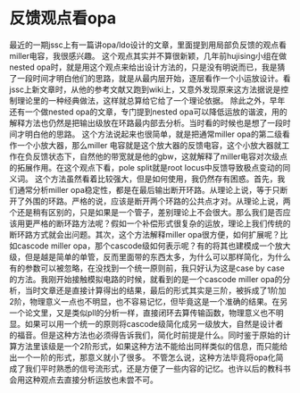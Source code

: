 # 反馈观点看opa
最近的一期jssc上有一篇讲opa/ldo设计的文章，里面提到用局部负反馈的观点看miller电容，我很感兴趣。
这个观点其实并不算很新颖，几年前hujising小组在做nested opa时，就是用这个观点来给出设计方法的，只是没有明说而已，我是猜了一段时间才明白他们的思路，就是从最内层开始，逐层看作一个小运放设计。看jssc上新文章时，从他的参考文献又跑到wiki上，又意外发现原来这方法据说是控制理论里的一种经典做法，这样就总算给它给了一个理论依据。
除此之外，早年还有一个做nested opa的文章，专门提到nested opa可以降低运放的谐波，用的解释方法也仍然是把输出级放在环路最内部去分析。当时看的时候也是想了一段时间才明白他的思路。
这个方法说起来也很简单，就是把通常miller opa的第二级看作一个小放大器，那么miller 电容就是这个放大器的反馈电容，这个小放大器就工作在负反馈状态下，自然他的带宽就是他的gbw，这就解释了miller电容对次级点的拓展作用。在这个观点下看，pole split就是root locus中反馈导致极点变动的同义词。
这个方法虽然看着比较强大，但是如何使用，我仍然存有困惑。首先，我们通常分析miller opa稳定性，都是在最后输出断开环路。从理论上说，等于只断开了外围的环路。严格的说，应该是断开两个环路的公共点才对。从理论上说，两个还是稍有区别的，只是如果是一个管子，差别理论上不会很大。那么我们是否应该用更严格的断环路方法呢？假如一个补偿形式很复杂的运放，理论上我们传统的断环路方式就会出问题。其次，这个方法解释miller opa很方便，如何扩展呢？比如cascode miller opa，那个cascode级如何表示呢？有的将其也建模成一个放大级，但是越是简单的单管，反而里面带的东西太多，为什么可以那样简化，为什么有的参数可以被忽略，在没找到一个统一原则前，我只好认为这是case by case的方法。我刚开始接触模拟电路的时候，就看到的是一个cascode miller opa的分析，当时文章还是直接计算得出的结果，最后的形式其实是三阶，被拆成了1阶加2阶，物理意义一点也不明显，也不容易记忆，但毕竟这是一个准确的结果。在另一个论文里，又是类似pll的分析一样，直接闭环去算传输函数，物理意义也不明显。如果可以用一个统一的原则将cascode级简化成另一级放大，自然是设计者的福音。但是这种方法也必须得告诉我们，简化时前提是什么。同时鉴于原始的计算方法里该级是一个2阶形式，如果这种方法不能给出同样类似的信息，而只能给出一个一阶的形式，那意义就小了很多。
不管怎么说，这种方法毕竟将opa化简成了我们平时熟悉的信号流形式，还是方便了一些内容的记忆。也许以后的教科书会用这种观点去直接分析运放也未尝不可。
 

